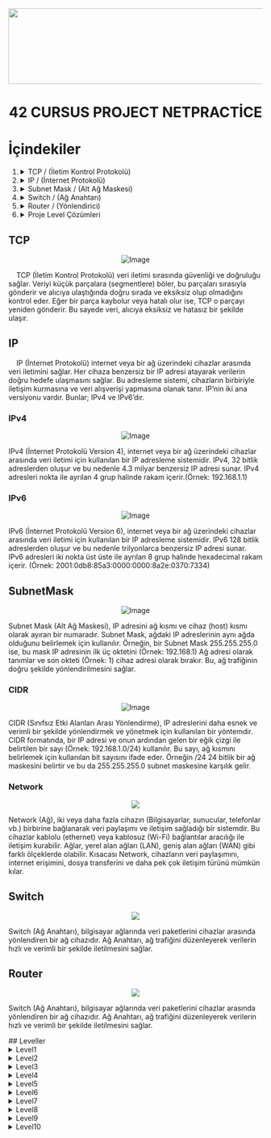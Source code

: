 <img src="https://i.imgur.com/TvlDmPS.png" width="1500" height="150">
<div align="center">
  <h1>42 CURSUS PROJECT NETPRACTİCE</h1>
</div>

# İçindekiler

1. <details>
   <summary>TCP / (İletim Kontrol Protokolü)</summary>

    - [TCP / (İletim Kontrol Protokolü)](#TCP)

   </details>
   
2. <details>
   <summary>IP / (İnternet Protokolü)</summary>
  
   - [IP / (İnternet Protokolü)](#IP)
   - [IPv4 / (İnternet Protokolü Version 4)](#IPv4)
   - [IPv6 / (İnternet Protokolü Version 6)](#IPv6)
   
   </details>

3. <details>
   <summary>Subnet Mask / (Alt Ağ Maskesi)</summary>

   - [Subnet Mask / (Alt Ağ Maskesi)](#SubnetMask)
   - [CIDR / (Sınıfsız Etki Alanları Arası Yönlendirme)](#CIDR)
   - [Network / (Ağ)](#Network)
   
   </details>

4. <details>
   <summary>Switch / (Ağ Anahtarı)</summary>

    - [Switch / (Ağ Anahtarı)](#Switch)

   </details>

5. <details>
   <summary>Router / (Yönlendirici)</summary>

    - [Router / (Yönlendirici)](#Router)

   </details>

6. <details>
   <summary>Proje Level Çözümleri</summary>
   
   - [Level1](Level1)
   - [Level2](Level2)
   - [Level3](Level3)
   - [Level4](Level4)
   - [Level5](Level5)
   - [Level6](Level6)
   - [Level7](Level7)
   - [Level9](Level9)
   - [Level10](Level10)
   
   </details>

## TCP

<p align="center">
  <img src="https://github.com/remzikutun/42_Cursus/blob/NetPractice/TCP.gif" alt="Image" />
</p>

<p>&nbsp;&nbsp;&nbsp;&nbsp;TCP (İletim Kontrol Protokolü) veri iletimi sırasında güvenliği ve doğruluğu sağlar. Veriyi küçük parçalara (segmentlere) böler, bu parçaları sırasıyla gönderir ve alıcıya ulaştığında doğru sırada ve eksiksiz olup olmadığını kontrol eder. Eğer bir parça kaybolur veya hatalı olur ise, TCP o parçayı yeniden gönderir. Bu sayede veri, alıcıya eksiksiz ve hatasız bir şekilde ulaşır.</p>

## IP

<p>&nbsp;&nbsp;&nbsp;&nbsp;IP (İnternet Protokolü) internet veya bir ağ üzerindeki cihazlar arasında veri iletimini sağlar. Her cihaza benzersiz bir IP adresi atayarak verilerin doğru hedefe ulaşmasını sağlar. Bu adresleme sistemi, cihazların birbiriyle iletişim kurmasına ve veri alışverişi yapmasına olanak tanır. IP’nin iki ana versiyonu vardır. Bunlar; IPv4 ve IPv6’dır.</p>

### IPv4

<p align="center">
  <img src="https://github.com/remzikutun/42_Cursus/blob/NetPractice/IPv4.jpg" alt="Image" />
</p>

<p>IPv4 (İnternet Protokolü Version 4), internet veya bir ağ üzerindeki cihazlar arasında veri iletimi için kullanılan bir IP adresleme sistemidir. IPv4, 32 bitlik adreslerden oluşur ve bu nedenle 4.3 milyar benzersiz IP adresi sunar. IPv4 adresleri nokta ile ayrılan 4 grup halinde rakam içerir.(Örnek: 192.168.1.1)</p>

### IPv6

<p align="center">
  <img src="https://github.com/remzikutun/42_Cursus/blob/NetPractice/IPv6.jpg" alt="Image" />
</p>

<p>IPv6 (İnternet Protokolü Version 6), internet veya bir ağ üzerindeki cihazlar arasında veri iletimi için kullanılan bir IP adresleme sistemidir. IPv6 128 bitlik adreslerden oluşur ve bu nedenle trilyonlarca benzersiz IP adresi sunar. IPv6 adresleri iki nokta üst üste ile ayrılan 8 grup halinde hexadecimal rakam içerir. (Örnek: 2001:0db8:85a3:0000:0000:8a2e:0370:7334)</p>

## SubnetMask

<p align="center">
  <img src="https://github.com/remzikutun/42_Cursus/blob/NetPractice/Subnet%20Mask.jpg" alt="Image" />
</p>

<p>Subnet Mask (Alt Ağ Maskesi), IP adresini ağ kısmı ve cihaz (host) kısmı olarak ayıran bir numaradır. Subnet Mask, ağdaki IP adreslerinin aynı ağda olduğunu belirlemek için kullanılır. Örneğin, bir Subnet Mask 255.255.255.0 ise, bu mask IP adresinin ilk üç oktetini (Örnek: 192.168.1) Ağ adresi olarak tanımlar ve son okteti (Örnek: 1) cihaz adresi olarak bırakır. Bu, ağ trafiğinin doğru şekilde yönlendirilmesini sağlar.</p>

### CIDR

<p align="center">
  <img src="https://github.com/remzikutun/42_Cursus/blob/NetPractice/CIDR.jpg" alt="Image" />
</p>

<p>CIDR (Sınıfsız Etki Alanları Arası Yönlendirme), IP adreslerini daha esnek ve verimli bir şekilde yönlendirmek ve yönetmek için kullanılan bir yöntemdir. CIDR formatında, bir IP adresi ve onun ardından gelen bir eğik çizgi ile belirtilen bir sayı (Örnek: 192.168.1.0/24) kullanılır. Bu sayı, ağ kısmını belirlemek için kullanılan bit sayısını ifade eder. Örneğin /24 24 bitlik bir ağ maskesini belirtir ve bu da 255.255.255.0 subnet maskesine karşılık gelir.</p>

### Network

<p align="center">
  <img src="https://github.com/remzikutun/42_Cursus/blob/NetPractice/Network.jpg" />
</p>

<p>Network (Ağ), iki veya daha fazla cihazın (Bilgisayarlar, sunucular, telefonlar vb.) birbirine bağlanarak veri paylaşımı ve iletişim sağladığı bir sistemdir. Bu cihazlar kablolu (ethernet) veya kablosuz (Wi-Fi) bağlantılar aracılığı ile iletişim kurabilir. Ağlar, yerel alan ağları (LAN), geniş alan ağları (WAN) gibi farklı ölçeklerde olabilir. Kısacası Network, cihazların veri paylaşımını, internet erişimini, dosya transferini ve daha pek çok iletişim türünü mümkün kılar.</p>

## Switch

<p align="center">
  <img src="https://github.com/remzikutun/42_Cursus/blob/NetPractice/Switch.jpg" />
</p>

<p>Switch (Ağ Anahtarı), bilgisayar ağlarında veri paketlerini cihazlar arasında yönlendiren bir ağ cihazıdır. Ağ Anahtarı, ağ trafiğini düzenleyerek verilerin hızlı ve verimli bir şekilde iletilmesini sağlar.</p>

## Router

<p align="center">
  <img src="https://github.com/remzikutun/42_Cursus/blob/NetPractice/Router.jpg" />
</p>

<p>Switch (Ağ Anahtarı), bilgisayar ağlarında veri paketlerini cihazlar arasında yönlendiren bir ağ cihazıdır. Ağ Anahtarı, ağ trafiğini düzenleyerek verilerin hızlı ve verimli bir şekilde iletilmesini sağlar.</p>
## Leveller

<details>
  <summary>Level1</summary>

  <p align="center">
    <img src="https://github.com/remzikutun/42_Cursus/blob/NetPractice/Level1.png" />
  </p>

</details>

<details>
  <summary>Level2</summary>

  <p align="center">
    <img src="https://github.com/remzikutun/42_Cursus/blob/NetPractice/Level2.png" />
  </p>

</details>

<details>
  <summary>Level3</summary>

  <p align="center">
    <img src="https://github.com/remzikutun/42_Cursus/blob/NetPractice/Level3.png" />
  </p>

</details>

<details>
  <summary>Level4</summary>

  <p align="center">
    <img src="https://github.com/remzikutun/42_Cursus/blob/NetPractice/Level4.png" />
  </p>

</details>

<details>
  <summary>Level5</summary>

  <p align="center">
    <img src="https://github.com/remzikutun/42_Cursus/blob/NetPractice/Level5.png" />
  </p>

</details>

<details>
  <summary>Level6</summary>

  <p align="center">
    <img src="https://github.com/remzikutun/42_Cursus/blob/NetPractice/Level6.png" />
  </p>

</details>

<details>
  <summary>Level7</summary>

  <p align="center">
    <img src="https://github.com/remzikutun/42_Cursus/blob/NetPractice/Level7.png" />
  </p>

</details>

<details>
  <summary>Level8</summary>

  <p align="center">
    <img src="https://github.com/remzikutun/42_Cursus/blob/NetPractice/Level8.png" />
  </p>

</details>

<details>
  <summary>Level9</summary>

  <p align="center">
    <img src="https://github.com/remzikutun/42_Cursus/blob/NetPractice/Level9.png" />
  </p>

</details>

<details>
  <summary>Level10</summary>

  <p align="center">
    <img src="https://github.com/remzikutun/42_Cursus/blob/NetPractice/Level10.png" />
  </p>

</details>
    
